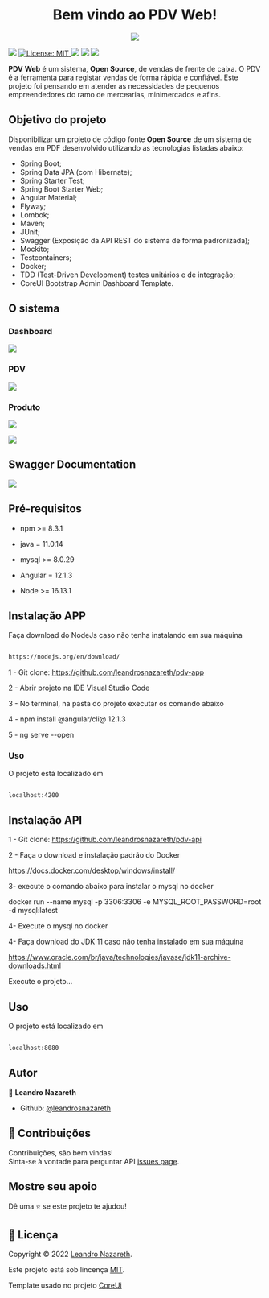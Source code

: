 <h1  align="center">Bem vindo ao PDV Web!</h1>
<p  align="center">

<img  src="https://i.ibb.co/WnLTkT8/logopdv.png" />

</p>
<p display="inline-block">

<img  src="https://img.shields.io/badge/version-1.0.0-blue.svg?cacheSeconds=2592000" />

<a  href="https://github.com/CaduGimenes/vendas/blob/master/LICENSE">

<img  alt="License: MIT"  src="https://img.shields.io/badge/License-MIT-yellow.svg"  target="_blank" />

</a>

<img  src="https://img.shields.io/github/issues/leandrosnazareth/pdv-api.svg" />

<img  src="https://img.shields.io/github/forks/leandrosnazareth/pdv-api.svg" />

<img  src="https://img.shields.io/github/stars/leandrosnazareth/pdv-api.svg" />
 
</p>

**PDV Web** é um sistema, **Open Source**, de vendas de frente de caixa. O PDV é a ferramenta para registar vendas de forma rápida e confiável. Este projeto foi pensando em atender as necessidades de  pequenos empreendedores do ramo de mercearias, minimercados e afins.

## Objetivo do projeto
Disponibilizar um projeto de código fonte **Open Source** de um sistema de vendas em PDF desenvolvido  utilizando as tecnologias listadas abaixo:

- Spring Boot;
- Spring Data JPA (com Hibernate);
- Spring Starter Test;
- Spring Boot Starter Web;
- Angular Material;
- Flyway;
- Lombok;
- Maven;
- JUnit;
- Swagger (Exposição da API REST do sistema de forma padronizada);
- Mockito;
- Testcontainers;
- Docker;
- TDD (Test-Driven Development) testes unitários e de integração;
- CoreUI Bootstrap Admin Dashboard Template.

## O sistema

### Dashboard
![](https://i.ibb.co/SVVBrJ2/dashboard.png)

### PDV

![](https://i.ibb.co/QrW4mMw/pdv.png)

### Produto

![](https://i.ibb.co/HXVssNT/cad-Produto.png)

![](https://i.ibb.co/LnPxG4r/list-Produto.png)

## Swagger Documentation

![](https://i.ibb.co/N3vy5Dk/Swagger.png)

## Pré-requisitos

* npm >= 8.3.1

* java = 11.0.14

* mysql >= 8.0.29

* Angular = 12.1.3

* Node >= 16.13.1

## Instalação APP

Faça download do NodeJs caso não tenha instalando em sua máquina

```sh

https://nodejs.org/en/download/

```

1 - Git clone: https://github.com/leandrosnazareth/pdv-app

2 - Abrir projeto na IDE Visual Studio Code

3 - No terminal, na pasta do projeto executar os comando abaixo

4 - npm install @angular/cli@ 12.1.3

5 - ng serve --open

### Uso

O projeto está localizado em
  

```sh

localhost:4200

```


## Instalação API

1 - Git clone: https://github.com/leandrosnazareth/pdv-api

2 - Faça o download e instalação padrão do Docker

https://docs.docker.com/desktop/windows/install/

3- execute o comando abaixo para instalar o mysql no docker

docker run --name mysql -p 3306:3306 -e MYSQL_ROOT_PASSWORD=root -d mysql:latest

4- Execute o mysql no docker

4- Faça download do JDK 11 caso não tenha instalado em sua máquina

https://www.oracle.com/br/java/technologies/javase/jdk11-archive-downloads.html

Execute o projeto...

## Uso

O projeto está localizado em
  

```sh

localhost:8080

```


## Autor

👤 **Leandro Nazareth**

* Github: [@leandrosnazareth](https://github.com/leandrosnazareth)

## 🤝 Contribuições

Contribuições, são bem vindas!<br />
Sinta-se à vontade para perguntar API [issues page](https://github.com/leandrosnazareth/pdv-api/issues).

## Mostre seu apoio

Dê uma ⭐️ se este projeto te ajudou!

## 📝 Licença

Copyright © 2022 [Leandro Nazareth](https://github.com/leandrosnazareth).<br />

Este projeto está sob lincença [MIT](https://github.com/leandrosnazareth/pdv-app/blob/master/LICENSE).

Template usado no projeto [CoreUi](https://coreui.io/angular/)
